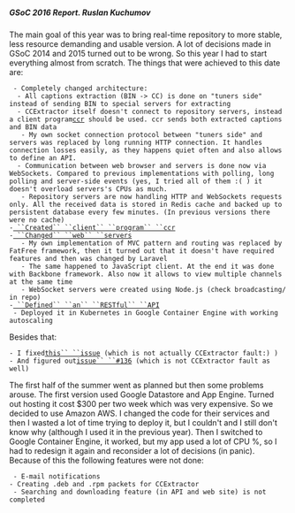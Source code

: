 ##### GSoC 2016 Report. Ruslan Kuchumov

The main goal of this year was to bring real-time repository to more
stable, less resource demanding and usable version. A lot of decisions
made in GSoC 2014 and 2015 turned out to be wrong. So this year I had to
start everything almost from scratch. The things that were achieved to
this date are:

` - Completely changed architecture:`\
`   - All captions extraction (BIN -> CC) is done on "tuners side" instead of sending BIN to special servers for extracting `\
`   - CCExtractor itself doesn't connect to repository servers, instead a client program `[`ccr`](https://github.com/rkuchumov/ccr-client)` should be used. ccr sends both extracted captions and BIN data`\
`   - My own socket connection protocol between "tuners side" and servers was replaced by long running HTTP connection. It handles connection losses easily, as they happens quiet often and also allows to define an API.`\
`   - Communication between web browser and servers is done now via WebSockets. Compared to previous implementations with polling, long polling and server-side events (yes, I tried all of them :( ) it doesn't overload servers's CPUs as much. `\
`   - Repository servers are now handling HTTP and WebSockets requests only. All the received data is stored in Redis cache and backed up to persistent database every few minutes. (In previous versions there were no cache)`\
` - `[` ``Created`` ``client`` ``program`` ``ccr`](https://github.com/rkuchumov/ccr-client)\
` - `[` ``Changed`` ``web`` ``servers`](https://github.com/rkuchumov/ccr-server)\
`   - My own implementation of MVC pattern and routing was replaced by FatFree framework, then it turned out that it doesn't have required features and then was changed by Laravel`\
`   - The same happened to JavaScript client. At the end it was done with Backbone framework. Also now it allows to view multiple channels at the same time`\
`   - WebSocket servers were created using Node.js (check broadcasting/ in repo)`\
` - `[` ``Defined`` ``an`` ``RESTful`` ``API`](https://github.com/rkuchumov/ccr-server)\
` - Deployed it in Kubernetes in Google Container Engine with working autoscaling`

Besides that:

` - I fixed `[`this`` ``issue`](https://github.com/CCExtractor/ccextractor/issues/259)` (which is not actually CCExtractor fault:) )`\
` - And figured out `[`issue`` ``#136`](https://github.com/CCExtractor/ccextractor/issues/136)` (which is not CCExtractor fault as well)`

The first half of the summer went as planned but then some problems
arouse. The first version used Google Datastore and App Engine. Turned
out hosting it cost \$300 per two week which was very expensive. So we
decided to use Amazon AWS. I changed the code for their services and
then I wasted a lot of time trying to deploy it, but I couldn't and I
still don't know why (although I used it in the previous year). Then I
switched to Google Container Engine, it worked, but my app used a lot of
CPU %, so I had to redesign it again and reconsider a lot of decisions
(in panic). Because of this the following features were not done:

` - E-mail notifications`\
` - Creating .deb and .rpm packets for CCExtractor `\
` - Searching and downloading feature (in API and web site) is not completed`
